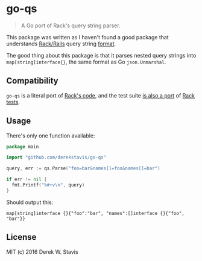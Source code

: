 # go-qs

>A Go port of Rack's query string parser.

This package was written as I haven't found a good package that understands
[Rack/Rails](http://guides.rubyonrails.org/form_helpers.html#understanding-parameter-naming-conventions) query string [format](https://gist.github.com/dapplebeforedawn/3724090).

The good thing about this package is that it parses nested query strings into
`map[string]interface{}`, the same format as Go `json.Unmarshal`.

## Compatibility

`go-qs` is a literal port of [Rack's code](https://github.com/rack/rack/blob/rack-1.3/lib/rack/utils.rb#L114),
and the test suite [is also a port](https://github.com/derekstavis/go-qs/blob/master/qs/qs_test.go)
of [Rack tests](https://github.com/rack/rack/blob/rack-1.3/test/spec_utils.rb#L107).

## Usage

There's only one function available:

```go
package main

import "github.com/derekstavis/go-qs"

query, err := qs.Parse("foo=bar&names[]=foo&names[]=bar")

if err != nil {
  fmt.Printf("%#+v\n", query)
}
```

Should output this:

```
map[string]interface {}{"foo":"bar", "names":[]interface {}{"foo", "bar"}}
```

## License

MIT (c) 2016 Derek W. Stavis

